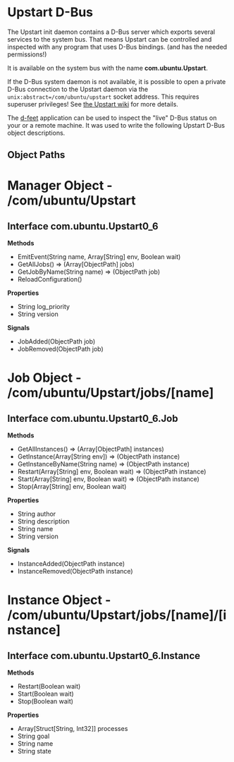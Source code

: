 Upstart D-Bus
=============

The Upstart init daemon contains a D-Bus server which exports several services
to the system bus. That means Upstart can be controlled and inspected with any
program that uses D-Bus bindings. (and has the needed permissions!)

It is available on the system bus with the name **com.ubuntu.Upstart**.

If the D-Bus system daemon is not available, it is possible to open a private
D-Bus connection to the Upstart daemon via the
`unix:abstract=/com/ubuntu/upstart` socket address. This requires superuser
privileges! See [the Upstart wiki](http://upstart.ubuntu.com/wiki/DBusInterface)
for more details.

The [d-feet](http://live.gnome.org/DFeet) application can be used to inspect
the "live" D-Bus status on your or a remote machine. It was used to write
the following Upstart D-Bus object descriptions.

Object Paths
------------

# Manager Object - /com/ubuntu/Upstart

## Interface com.ubuntu.Upstart0\_6

**Methods**

* EmitEvent(String name, Array[String] env, Boolean wait)
* GetAllJobs() => (Array[ObjectPath] jobs)
* GetJobByName(String name) => (ObjectPath job)
* ReloadConfiguration()

**Properties**

* String log\_priority
* String version

**Signals**

* JobAdded(ObjectPath job)
* JobRemoved(ObjectPath job)

# Job Object - /com/ubuntu/Upstart/jobs/[name]

## Interface com.ubuntu.Upstart0\_6.Job

**Methods**

* GetAllInstances() => (Array[ObjectPath] instances)
* GetInstance(Array[String env]) => (ObjectPath instance)
* GetInstanceByName(String name) => (ObjectPath instance)
* Restart(Array[String] env, Boolean wait) => (ObjectPath instance)
* Start(Array[String] env, Boolean wait) => (ObjectPath instance)
* Stop(Array[String] env, Boolean wait)

**Properties**

* String author
* String description
* String name
* String version

**Signals**

* InstanceAdded(ObjectPath instance)
* InstanceRemoved(ObjectPath instance)

# Instance Object - /com/ubuntu/Upstart/jobs/[name]/[instance]

## Interface com.ubuntu.Upstart0\_6.Instance

**Methods**

* Restart(Boolean wait)
* Start(Boolean wait)
* Stop(Boolean wait)

**Properties**

* Array[Struct[String, Int32]] processes
* String goal
* String name
* String state
